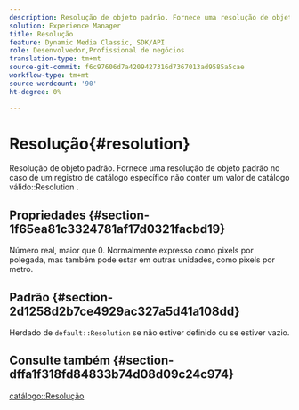 ```yaml
---
description: Resolução de objeto padrão. Fornece uma resolução de objeto padrão no caso de um registro de catálogo específico não conter um valor de Resolução de catálogo válido.
solution: Experience Manager
title: Resolução
feature: Dynamic Media Classic, SDK/API
role: Desenvolvedor,Profissional de negócios
translation-type: tm+mt
source-git-commit: f6c97606d7a4209427316d7367013ad9585a5cae
workflow-type: tm+mt
source-wordcount: '90'
ht-degree: 0%

---
```



# Resolução{#resolution}

Resolução de objeto padrão. Fornece uma resolução de objeto padrão no caso de um registro de catálogo específico não conter um valor de catálogo válido::Resolution .

## Propriedades {#section-1f65ea81c3324781af17d0321facbd19}

Número real, maior que 0. Normalmente expresso como pixels por polegada, mas também pode estar em outras unidades, como pixels por metro.

## Padrão {#section-2d1258d2b7ce4929ac327a5d41a108dd}

Herdado de `default::Resolution` se não estiver definido ou se estiver vazio.

## Consulte também {#section-dffa1f318fd84833b74d08d09c24c974}

[catálogo::Resolução](../../../../../is-api/image-catalog/image-serving-api-ref/c-image-catalog-reference/c-image-svg-data-reference/c-image-data-reference/r-resolution-cat.md#reference-de489f5f36b64bd0831749546f8728e1)

